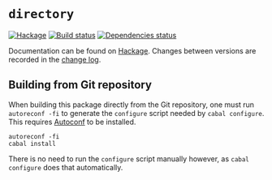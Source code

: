 `directory`
===========

[![Hackage][hi]][hl]
[![Build status][bi]][bl]
[![Dependencies status][di]][dl]

Documentation can be found on [Hackage][hl].
Changes between versions are recorded in the [change log](changelog.md).

Building from Git repository
----------------------------

When building this package directly from the Git repository, one must run
`autoreconf -fi` to generate the `configure` script needed by `cabal
configure`.  This requires [Autoconf][ac] to be installed.

    autoreconf -fi
    cabal install

There is no need to run the `configure` script manually however, as `cabal
configure` does that automatically.

[hi]: https://img.shields.io/hackage/v/directory.svg
[hl]: https://hackage.haskell.org/package/directory
[bi]: https://github.com/haskell/directory/actions/workflows/build.yml/badge.svg
[bl]: https://github.com/haskell/directory/actions
[di]: https://img.shields.io/hackage-deps/v/directory.svg
[dl]: http://packdeps.haskellers.com/feed?needle=directory
[ac]: https://gnu.org/software/autoconf
